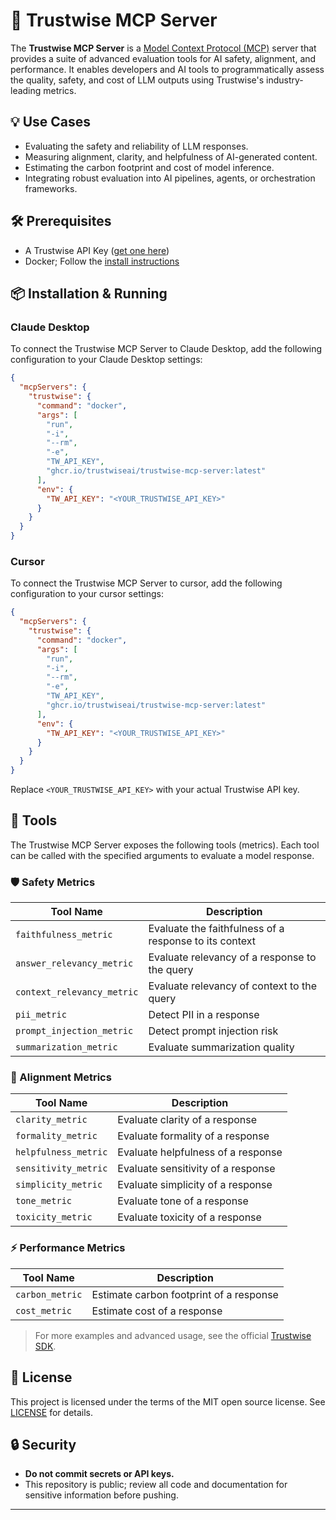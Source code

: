 # 🦉 Trustwise MCP Server

The **Trustwise MCP Server** is a [Model Context Protocol (MCP)](https://modelcontextprotocol.io/introduction) server that provides a suite of advanced evaluation tools for AI safety, alignment, and performance. It enables developers and AI tools to programmatically assess the quality, safety, and cost of LLM outputs using Trustwise's industry-leading metrics.

## 💡 Use Cases

- Evaluating the safety and reliability of LLM responses.
- Measuring alignment, clarity, and helpfulness of AI-generated content.
- Estimating the carbon footprint and cost of model inference.
- Integrating robust evaluation into AI pipelines, agents, or orchestration frameworks.

## 🛠️ Prerequisites

- A Trustwise API Key ([get one here](https://trustwise.ai))
- Docker; Follow the [install instructions](https://docs.docker.com/desktop/) 

## 📦 Installation & Running

### Claude Desktop

To connect the Trustwise MCP Server to Claude Desktop, add the following configuration to your Claude Desktop settings:

```json
{
  "mcpServers": {
    "trustwise": {
      "command": "docker",
      "args": [
        "run",
        "-i",
        "--rm",
        "-e",
        "TW_API_KEY",
        "ghcr.io/trustwiseai/trustwise-mcp-server:latest"
      ],
      "env": {
        "TW_API_KEY": "<YOUR_TRUSTWISE_API_KEY>"
      }
    }
  }
}
```

### Cursor

To connect the Trustwise MCP Server to cursor, add the following configuration to your cursor settings:

```json
{
  "mcpServers": {
    "trustwise": {
      "command": "docker",
      "args": [
        "run",
        "-i",
        "--rm",
        "-e",
        "TW_API_KEY",
        "ghcr.io/trustwiseai/trustwise-mcp-server:latest"
      ],
      "env": {
        "TW_API_KEY": "<YOUR_TRUSTWISE_API_KEY>"
      }
    }
  }
}
```

Replace `<YOUR_TRUSTWISE_API_KEY>` with your actual Trustwise API key.

## 🧰 Tools

The Trustwise MCP Server exposes the following tools (metrics). Each tool can be called with the specified arguments to evaluate a model response.

### 🛡️ Safety Metrics

| Tool Name                | Description                                               |
|--------------------------|-----------------------------------------------------------|
| `faithfulness_metric`    | Evaluate the faithfulness of a response to its context    |
| `answer_relevancy_metric`| Evaluate relevancy of a response to the query             |
| `context_relevancy_metric`| Evaluate relevancy of context to the query               |
| `pii_metric`             | Detect PII in a response                                 |
| `prompt_injection_metric`| Detect prompt injection risk                             |
| `summarization_metric`   | Evaluate summarization quality                           |

### 🎯 Alignment Metrics

| Tool Name                | Description                                               |
|--------------------------|-----------------------------------------------------------|
| `clarity_metric`         | Evaluate clarity of a response                           |
| `formality_metric`       | Evaluate formality of a response                         |
| `helpfulness_metric`     | Evaluate helpfulness of a response                       |
| `sensitivity_metric`     | Evaluate sensitivity of a response                       |
| `simplicity_metric`      | Evaluate simplicity of a response                        |
| `tone_metric`            | Evaluate tone of a response                              |
| `toxicity_metric`        | Evaluate toxicity of a response                          |

### ⚡ Performance Metrics

| Tool Name                | Description                                               |
|--------------------------|-----------------------------------------------------------|
| `carbon_metric`          | Estimate carbon footprint of a response                   |
| `cost_metric`            | Estimate cost of a response                              |

> For more examples and advanced usage, see the official [Trustwise SDK](https://pypi.org/project/trustwise/).

## 📄 License

This project is licensed under the terms of the MIT open source license. See [LICENSE](./LICENSE.md) for details.

## 🔒 Security

- **Do not commit secrets or API keys.**
- This repository is public; review all code and documentation for sensitive information before pushing.

---